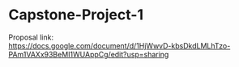 # Capstone-Project-1

Proposal link:  
https://docs.google.com/document/d/1HjWwvD-kbsDkdLMLhTzo-PAm1VAXx93BeMI1WUAppCg/edit?usp=sharing
